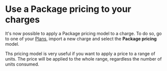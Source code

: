 # Use a Package pricing to your charges

It's now possible to apply a Package pricing model to a charge.
To do so, go to one of your [Plans](../docs/guide/plans/charges#the-package-charge-model), import a new charge and select the **Package pricing** model.

Ths pricing model is very useful if you want to apply a price to a range of units. The price will be applied to the whole range, regardless the number of units consumed.